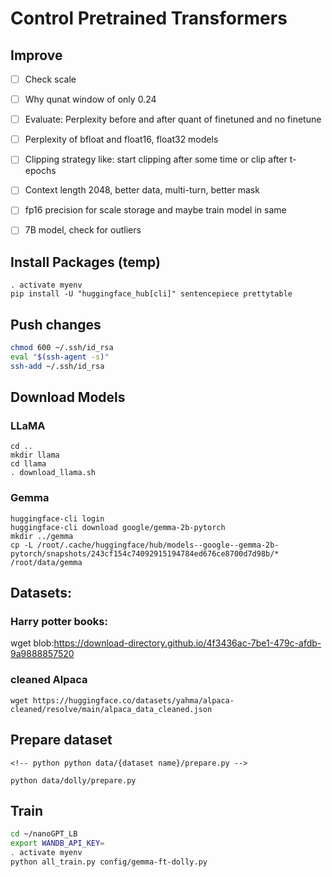 # Control Pretrained Transformers


## Improve

- [ ] Check scale
- [ ] Why qunat window of only 0.24
- [ ] Evaluate: Perplexity before and after quant of finetuned and no finetune
- [ ] Perplexity of bfloat and float16, float32 models
- [ ] Clipping strategy like: start clipping after some time or clip after t-epochs 
- [ ] Context length 2048, better data, multi-turn, better mask
- [ ] fp16 precision for scale storage and maybe train model in same
- [ ] 7B model, check for outliers 
 

## Install Packages (temp)

```
. activate myenv
pip install -U "huggingface_hub[cli]" sentencepiece prettytable
```


## Push changes


```bash
chmod 600 ~/.ssh/id_rsa
eval "$(ssh-agent -s)"
ssh-add ~/.ssh/id_rsa
```

## Download Models

### LLaMA

```
cd ..
mkdir llama
cd llama
. download_llama.sh
```

### Gemma

```
huggingface-cli login
huggingface-cli download google/gemma-2b-pytorch
mkdir ../gemma
cp -L /root/.cache/huggingface/hub/models--google--gemma-2b-pytorch/snapshots/243cf154c74092915194784ed676ce8700d7d98b/* /root/data/gemma
```


## Datasets:

### Harry potter books:

wget blob:https://download-directory.github.io/4f3436ac-7be1-479c-afdb-9a9888857520

### cleaned Alpaca

`wget https://huggingface.co/datasets/yahma/alpaca-cleaned/resolve/main/alpaca_data_cleaned.json`

## Prepare dataset

```
<!-- python python data/{dataset name}/prepare.py -->

python data/dolly/prepare.py
```

## Train

```bash
cd ~/nanoGPT_LB
export WANDB_API_KEY=
. activate myenv
python all_train.py config/gemma-ft-dolly.py
```
